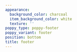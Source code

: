 ```yaml
---
appearance:
  background_color: charcoal
  item_background_color: white
  texture: ''
poppy_type: poppy-footer
poppy_variant: footer
position: bottom
title: footer
---
```

